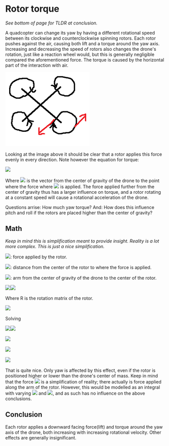 # Rotor torque
*See bottom of page for TLDR at conclusion.*

A quadcopter can change its yaw by having a different rotational speed between its clockwise and counterclockwise spinning rotors. Each rotor pushes against the air, causing both lift and a torque around the yaw axis. Increasing and decreasing the speed of rotors also changes the drone's rotation, just like a reaction wheel would, but this is generally negligible compared the aforementioned force. The torque is caused by the horizontal part of the interaction with air.

![](yaw.png)

Looking at the image above it should be clear that a rotor applies this force evenly in every direction. Note however the equation for torque:

![](https://render.githubusercontent.com/render/math?math=\color{%23666}%20\large%20\underrightarrow{\tau}=\underrightarrow{r}\times%20\underrightarrow{F})

Where ![](https://render.githubusercontent.com/render/math?math=\color{%23666}%20%20\underrightarrow{r}) is the vector from the center of gravity of the drone to the point where the force where ![](https://render.githubusercontent.com/render/math?math=\color{%23666}%20%20\underrightarrow{F}) is applied. The force applied further from the center of gravity thus has a larger influence on torque, and a rotor rotating at a constant speed will cause a rotational acceleration of the drone.

Questions arrise: How much yaw torque? And: How does this influence pitch and roll if the rotors are placed higher than the center of gravity?

## Math
*Keep in mind this is simplification meant to provide insight. Reality is a lot more complex. This is just a nice simplification.*

![](https://render.githubusercontent.com/render/math?math=\color{%23666}%20F): force applied by the rotor.

![](https://render.githubusercontent.com/render/math?math=\color{%23666}%20r): distance from the center of the rotor to where the force is applied.

![](https://render.githubusercontent.com/render/math?math=\color{%23666}%20\underrightarrow{a}): arm from the center of gravity of the drone to the center of the rotor.

![](https://render.githubusercontent.com/render/math?math=\color{%23666}\large\underrightarrow{\tau}=\displaystyle\int_0^{2\pi}(\underrightarrow{a}%2BR(\theta)\begin{pmatrix}r%5C%5C0%5C%5C0\end{pmatrix})\times)![](https://render.githubusercontent.com/render/math?math=\color{%23666}\large(R(\theta)\begin{pmatrix}0%5C%5C0%5C%5CF\end{pmatrix})\delta\theta)

Where R is the rotation matrix of the rotor.

![](https://render.githubusercontent.com/render/math?math=\color{%23666}%20%20R(\theta)=\begin{pmatrix}\cos(\theta)%260%26\sin{\theta}%5C%5C0%261%260%5C%5C-\sin(\theta)%260%26\cos(\theta)\end{pmatrix})

Solving

![](https://render.githubusercontent.com/render/math?math=\color{%23666}\large\underrightarrow{\tau}=\displaystyle\int_0^{2\pi}\begin{pmatrix}\underrightarrow{a}_x%2Br\cos(\theta)%5C%5C\underrightarrow{a}_y%5C%5C\underrightarrow{a}_z-r\sin(\theta)\end{pmatrix}\times)![](https://render.githubusercontent.com/render/math?math=\color{%23666}\large\begin{pmatrix}F\sin(\theta)%5C%5C0%5C%5CF\cos(\theta)\end{pmatrix}\delta\theta)

![](https://render.githubusercontent.com/render/math?math=\color{%23666}\large\underrightarrow{\tau}=\displaystyle\int_0^{2\pi}\begin{pmatrix}F\underrightarrow{a}_y\cos(\theta)%5C%5CF(\underrightarrow{a}_z-r\sin(\theta))\sin(\theta)-F(\underrightarrow{a}_x%2Br\cos(\theta))\cos(\theta)%5C%5C-F\underrightarrow{a}_y\sin(\theta)\end{pmatrix}\delta\theta)

![](https://render.githubusercontent.com/render/math?math=\color{%23666}\large\underrightarrow{\tau}=F\displaystyle\int_0^{2\pi}\begin{pmatrix}\underrightarrow{a}_y\cos(\theta)%5C%5C\underrightarrow{a}_z\sin(\theta)-\underrightarrow{a}_x\cos(\theta)-r%5C%5C-\underrightarrow{a}_y\sin(\theta)\end{pmatrix}\delta\theta)

![](https://render.githubusercontent.com/render/math?math=\color{%23666}\large\underrightarrow{\tau}=\begin{pmatrix}0%5C%5C-2\pi%20rF%5C%5C0\end{pmatrix}\delta\theta)

That is quite nice. Only yaw is affected by this effect, even if the rotor is positioned higher or lower than the drone's center of mass. Keep in mind that the force ![](https://render.githubusercontent.com/render/math?math=\color{%23666}\underrightarrow{\F}) is a simplification of reality; there actually is force applied along the arm of the rotor. However, this would be modelled as an integral with varying ![](https://render.githubusercontent.com/render/math?math=\color{%23666}r) and ![](https://render.githubusercontent.com/render/math?math=\color{%23666}F), and as such has no influence on the above conclusions.

## Conclusion
Each rotor applies a downward facing force(lift) and torque around the yaw axis of the drone, both increasing with increasing rotational velocity. Other effects are generally insignificant.
